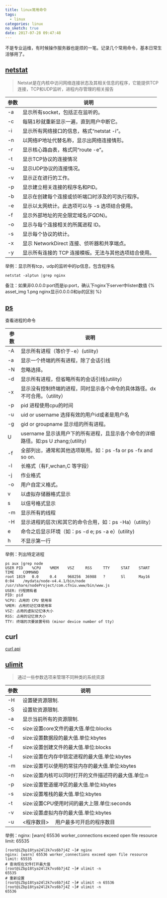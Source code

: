 ```yaml
---
title: linux常用命令
tags:
  - linux
categories: linux
no_sketch: true
date: 2017-07-28 09:47:48
---
```



不是专业运维，有时候操作服务器也是烦的一笔。记录几个常用命令，基本日常生活够用了。

## [netstat](https://baike.baidu.com/item/Netstat)
> Netstat是在内核中访问网络连接状态及其相关信息的程序，它能提供TCP连接，TCP和UDP监听，进程内存管理的相关报告

| 参数 | 说明 |
| - | --- |
| -a | 显示所有socket，包括正在监听的。|
| -c | 每隔1秒就重新显示一遍，直到用户中断它。|
| -i | 显示所有网络接口的信息，格式“netstat -i”。|
| -n | 以网络IP地址代替名称，显示出网络连接情形。|
| -r |显示核心路由表，格式同“route -e”。|
| -t | 显示TCP协议的连接情况 |
| -u | 显示UDP协议的连接情况。|
| -v | 显示正在进行的工作。|
| -p | 显示建立相关连接的程序名和PID。|
| -b | 显示在创建每个连接或侦听端口时涉及的可执行程序。|
| -e | 显示以太网统计。此选项可以与 -s 选项结合使用。|
| -f | 显示外部地址的完全限定域名(FQDN)。|
| -o | 显示与每个连接相关的所属进程 ID。|
| -s | 显示每个协议的统计。|
| -x | 显示 NetworkDirect 连接、侦听器和共享端点。|
| -y | 显示所有连接的 TCP 连接模板。无法与其他选项结合使用。|

举例：显示所有tcp，udp的监听中的ip信息，包含程序名
````
netstat -alptun |grep nginx
````
备注：如果非0.0.0.0:port而是ip:port，确认下nginx下server中listen数值
{% asset_img 1.png nginx显示0.0.0.0和ip的区别 %}

## [ps](http://www.cnblogs.com/wangkangluo1/archive/2011/09/23/2185938.html)
查看进程的命令

| 参数 | 说明 |
| - | --- |
| -A |  显示所有进程（等价于-e）(utility) |
| -a |  显示一个终端的所有进程，除了会话引线 |
| -N |  忽略选择。 |
| -d |  显示所有进程，但省略所有的会话引线(utility) |
| -x |  显示没有控制终端的进程，同时显示各个命令的具体路径。dx不可合用。（utility） |
| -p |  pid 进程使用cpu的时间 |
| -u |  uid or username 选择有效的用户id或者是用户名 |
| -g |  gid or groupname 显示组的所有进程。 |
| U  | username 显示该用户下的所有进程，且显示各个命令的详细路径。如:ps U zhang;(utility) |
| -f |  全部列出，通常和其他选项联用。如：ps -fa or ps -fx and so on. |
| -l |  长格式（有F,wchan,C 等字段） |
| -j |  作业格式 |
| -o |  用户自定义格式。 |
| v  | 以虚拟存储器格式显示 |
| s  | 以信号格式显示 |
| -m |  显示所有的线程 |
| -H |  显示进程的层次(和其它的命令合用，如：ps -Ha)（utility） |
| e  | 命令之后显示环境（如：ps -d e; ps -a e）(utility) |
| h  | 不显示第一行 |

举例：列出特定进程
````
ps aux |grep node
USER PID    %CPU    %MEM    VSZ     RSS     TTY     STAT    START   TIME    COMMAND
root 1819   0.0     0.4     968256  36988   ?       Sl      May16   0:04    /mydata/node-v4.4.1/bin/node /usr/share/nodeProject/com.cfniu.www/bin/www.js
USER: 行程拥有者
PID: pid
%CPU: 占用的 CPU 使用率
%MEM: 占用的记忆体使用率
VSZ: 占用的虚拟记忆体大小
RSS: 占用的记忆体大小
TTY: 终端的次要装置号码 (minor device number of tty)
````
## curl
[curl api](https://curl.haxx.se/docs/httpscripting.html)

## [ulimit](https://www.ibm.com/developerworks/cn/linux/l-cn-ulimit/)
> 通过一些参数选项来管理不同种类的系统资源

| 参数 | 说明 |
| - | --- |
| -H | 设置硬资源限制. |
| -S | 设置软资源限制. |
| -a | 显示当前所有的资源限制. |
| -c | size:设置core文件的最大值.单位:blocks |
| -d | size:设置数据段的最大值.单位:kbytes |
| -f | size:设置创建文件的最大值.单位:blocks |
| -l | size:设置在内存中锁定进程的最大值.单位:kbytes |
| -m | size:设置可以使用的常驻内存的最大值.单位:kbytes |
| -n | size:设置内核可以同时打开的文件描述符的最大值.单位:n |
| -p | size:设置管道缓冲区的最大值.单位:kbytes |
| -s | size:设置堆栈的最大值.单位:kbytes |
| -t | size:设置CPU使用时间的最大上限.单位:seconds |
| -v | size:设置虚拟内存的最大值.单位:kbytes |
| -u | <程序数目> 　用户最多可开启的程序数目 |

举例：nginx: [warn] 65536 worker_connections exceed open file resource limit: 65535

````
[root@iZbp18tya24l2k7vs6b7j4Z ~]# nginx 
nginx: [warn] 65536 worker_connections exceed open file resource limit: 65535
# 查询现在文件打开最大值
[root@iZbp18tya24l2k7vs6b7j4Z ~]# ulimit -n
65535
# 重新设置
[root@iZbp18tya24l2k7vs6b7j4Z ~]# ulimit -n 65536
[root@iZbp18tya24l2k7vs6b7j4Z ~]# ulimit -n
65536
````